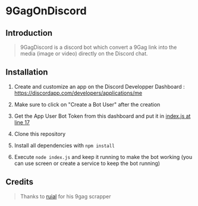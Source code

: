 # 9GagOnDiscord

## Introduction

> 9GagDiscord is a discord bot which convert a 9Gag link into the media (image or video) directly on the Discord chat.

## Installation

1. Create and customize an app on the Discord Developper Dashboard : https://discordapp.com/developers/applications/me

2. Make sure to click on "Create a Bot User" after the creation

3. Get the App User Bot Token from this dashboard and put it in [index.js at line 17](https://github.com/Kyominii/9GagOnDiscord/blob/master/index.js#L17)

4. Clone this repository

5. Install all dependencies with `npm install`

6. Execute `node index.js` and keep it running to make the bot working (you can use screen or create a service to keep the bot running)

## Credits

> Thanks to [ruial](https://github.com/ruial/9gag) for his 9gag scrapper
